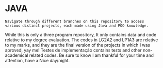 # JAVA

    Navigate through different branches on this repository to access various distinct projects, each made using Java and POO knowledge.
  While this is only a three program repository, It only contains data and code relative to my degree evaluation. 
    The codes in LG2A2 and LP1A3 are relative to my marks, and they are the final version of the projects in which I was aproved, yay me!
   Testes de implementação contains tests and other non-academical related codes.
    Be sure to know I am thankful for your time and attention, have a Nice day/night.
